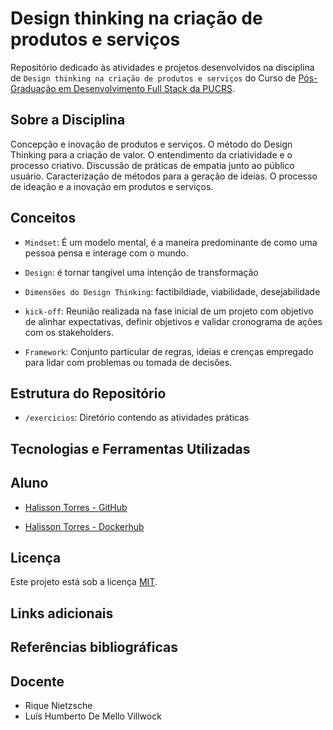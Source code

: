 # Design thinking na criação de produtos e serviços

Repositório dedicado às atividades e projetos desenvolvidos na disciplina de `Design thinking na criação de produtos e serviços` do Curso de [Pós-Graduação em Desenvolvimento Full Stack da PUCRS](https://online.pucrs.br/pos-graduacao/desenvolvimento-full-stack).

## Sobre a Disciplina

Concepção e inovação de produtos e serviços. O método do Design Thinking
para a criação de valor. O entendimento da criatividade e o processo criativo. Discussão de práticas de empatia junto ao público usuário. Caracterização de métodos para a geração de ideias. O processo de ideação e a inovação em produtos e serviços.


## Conceitos

- `Mindset`: É um modelo mental, é a maneira predominante de como uma pessoa pensa e interage com o mundo.

- `Design`: é tornar tangível uma intenção de transformação

- `Dimensões do Design Thinking`: factibildiade, viabilidade, desejabilidade

- `kick-off`: Reunião realizada na fase inicial de um projeto com objetivo de alinhar expectativas, definir objetivos e validar cronograma de ações com os stakeholders.

- `Framework`: Conjunto particular de regras, ideias e crenças empregado para lidar com problemas ou tomada de decisões.

## Estrutura do Repositório

- `/exercicios`: Diretório contendo as atividades práticas


## Tecnologias e Ferramentas Utilizadas



## Aluno

- [Halisson Torres - GitHub](https://github.com/halissontorres)

- [Halisson Torres - Dockerhub](https://hub.docker.com/repository/docker/halissontorres/pos-graduacao-puc-rs/general)

## Licença

Este projeto está sob a licença [MIT](../LICENSE).

## Links adicionais


## Referências bibliográficas


## Docente

- Rique Nietzsche
- Luís Humberto De Mello Villwock


